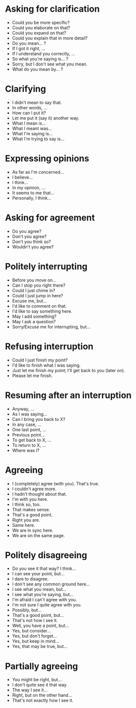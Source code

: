 # Asking for clarification
- Could you be more specific?
- Could you elaborate on that?
- Could you expand on that?
- Could you explain that in more detail?
- Do you mean… ?
- If I got it right, …
- If I understand you correctly, …
- So what you're saying is… ?
- Sorry, but I don't see what you mean.
- What do you mean by… ?

# Clarifying
- I didn't mean to say that.
- In other words, …
- How can I put it?
- Let me put it (say it) another way.
- What I mean is…
- What I meant was…
- What I'm saying is…
- What I'm trying to say is…

# Expressing opinions
- As far as I'm concerned…
- I believe…
- I think…
- In my opinion, …
- It seems to me that…
- Personally, I think…

# Asking for agreement
- Do you agree?
- Don't you agree?
- Don't you think so?
- Wouldn't you agree?

# Politely interrupting
- Before you move on…
- Can I stop you right there?
- Could I just chime in?
- Could I just jump in here?
- Excuse me, but…
- I'd like to comment on that.
- I'd like to say something here.
- May I add something?
- May I ask a question?
- Sorry/Excuse me for interrupting, but…

# Refusing interruption
- Could I just finish my point?
- I'd like to finish what I was saying.
- Just let me finish my point; I'll get back to you (later on).
- Please let me finish.

# Resuming after an interruption
- Anyway, …
- As I was saying…
- Can I bring you back to X?
- In any case, …
- One last point, …
- Previous point…
- To get back to X, …
- To return to X, …
- Where was I?

# Agreeing
- I (completely) agree (with you). That's true.
- I couldn't agree more.
- I hadn't thought about that.
- I'm with you here.
- I think so, too.
- That makes sense.
- That's a good point.
- Right you are.
- Same here.
- We are in sync here.
- We are on the same page.

# Politely disagreeing
- Do you see it that way? I think…
- I can see your point, but…
- I dare to disagree.
- I don't see any common ground here…
- I see what you mean, but…
- I see what you’re saying, but…
- I'm afraid I can't agree with you. 
- I'm not sure I quite agree with you.
- Possibly, but…
- That's a good point, but…
- That's not how I see it.
- Well, you have a point, but…
- Yes, but consider…
- Yes, but don't forget…
- Yes, but keep in mind…
- Yes, that may be true, but…

# Partially agreeing
- You might be right, but…
- I don't quite see it that way.
- The way I see it…
- Right, but on the other hand…
- That's not exactly how I see it.
